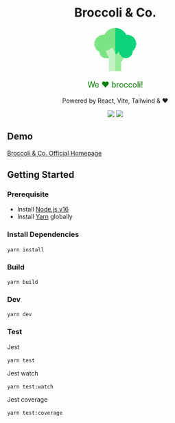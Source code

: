 <h1 align="center"><strong>Broccoli & Co.</strong></h1>

<p align="center" width="100%">
 <img src="https://raw.githubusercontent.com/pwb1997/Broccoli-Co/main/src/favicon.svg" width="100"/>
</p>

<p align="center" style="font-size: 18px; color: green">
  We ♥ broccoli!
</p>

<p align="center">
  Powered by React, Vite, Tailwind & ♥
</p>

<p align="center">
  <img src="https://github.com/pwb1997/Broccoli-Co/actions/workflows/ci.yaml/badge.svg"/>
  <a href="https://codecov.io/gh/pwb1997/Broccoli-Co">  
    <img src="https://codecov.io/gh/pwb1997/Broccoli-Co/branch/main/graph/badge.svg?token=N8YO3O3LLJ"/>
  </a>
</p>

## Demo

[Broccoli & Co. Official Homepage](https://broccoli.slowpoke.ren/)

## Getting Started

### Prerequisite

-   Install [Node.js v16](https://nodejs.org/en/)
-   Install [Yarn](https://yarnpkg.com/) globally

### Install Dependencies

```
yarn install
```

### Build

```
yarn build
```

### Dev

```
yarn dev
```

### Test

Jest

```
yarn test
```

Jest watch

```
yarn test:watch
```

Jest coverage

```
yarn test:coverage
```
